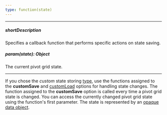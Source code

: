 ```yaml
---
type: function(state)
---
```

---
##### shortDescription
Specifies a callback function that performs specific actions on state saving.

##### param(state): Object
The current pivot grid state.

---
If you chose the *custom* state storing [type](/api-reference/10%20UI%20Widgets/dxPivotGrid/1%20Configuration/stateStoring/type.md '/Documentation/ApiReference/UI_Widgets/dxPivotGrid/Configuration/stateStoring/#type'), use the functions assigned to the **customSave** and [customLoad](/api-reference/10%20UI%20Widgets/dxPivotGrid/1%20Configuration/stateStoring/customLoad.md '/Documentation/ApiReference/UI_Widgets/dxPivotGrid/Configuration/stateStoring/#customLoad') options for handling state changes. The function assigned to the **customSave** option is called every time a pivot grid state is changed. You can access the currently changed pivot grid state using the function's first parameter. The state is represented by an [opaque data object](https://en.wikipedia.org/wiki/Opaque_data_type).